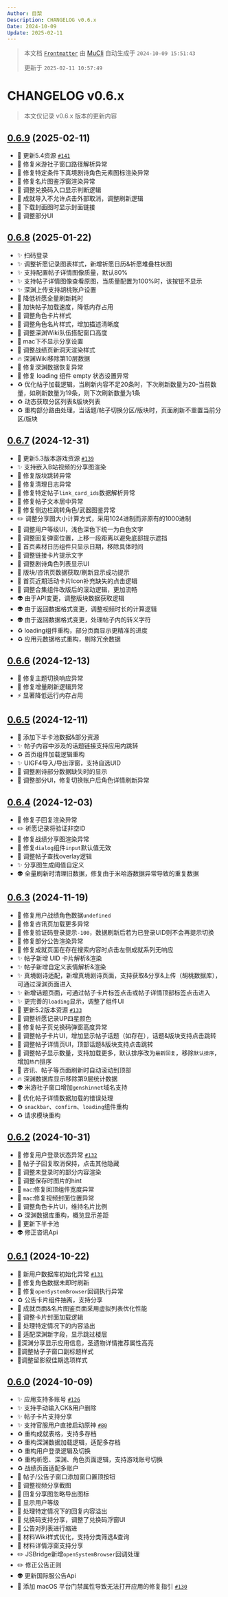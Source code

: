 ```yaml
---
Author: 目棃
Description: CHANGELOG v0.6.x
Date: 2024-10-09
Update: 2025-02-11
---
```


> 本文档 [`Frontmatter`](https://github.com/BTMuli/MuCli#Frontmatter) 由 [MuCli](https://github.com/BTMuli/Mucli) 自动生成于 `2024-10-09 15:51:43`
>
> 更新于 `2025-02-11 10:57:49`

# CHANGELOG v0.6.x

> 本文仅记录 v0.6.x 版本的更新内容

## [0.6.9](https://github.com/BTMuli/TeyvatGuide/releases/v0.6.9) (2025-02-11)

- 🍱 更新5.4资源 [`#141`](https://github.com/BTMuli/TeyvatGuide/issues/141)
- 🐛 修复米游社子窗口路径解析异常
- 🐛 修复特定条件下真境剧诗角色元素图标渲染异常
- 🐛 修复名片图鉴浮窗渲染异常
- 🚸 调整兑换码入口显示判断逻辑
- 🚸 成就导入不允许点击外部取消，调整刷新逻辑
- 🚸 下载封面图时显示封面链接
- 💄 调整部分UI

## [0.6.8](https://github.com/BTMuli/TeyvatGuide/releases/v0.6.8) (2025-01-22)

- ✨ 扫码登录
- ✨ 调整祈愿记录图表样式，新增祈愿日历&祈愿堆叠柱状图
- ✨ 支持配置帖子详情图像质量，默认80%
- ✨ 支持帖子详情图像查看原图，当质量配置为100%时，该按钮不显示
- ✨ 深渊上传支持胡桃账户设置
- 🚸 降低祈愿全量刷新耗时
- 🚸 加快帖子加载速度，降低内存占用
- 💄 调整角色卡片样式
- 💄 调整角色名片样式，增加描述清晰度
- 💄 调整深渊Wiki队伍搭配窗口高度
- 💄 mac下不显示分享设置
- 💄 调整战绩页新洞天渲染样式
- 🔥 深渊Wiki移除第10层数据
- 🐛 修复深渊数据恢复异常
- 🐛 修复 loading 组件 empty 状态设置异常
- ♻️ 优化帖子加载逻辑，当刷新内容不足20条时，下次刷新数量为20-当前数量，如刷新数量为19条，则下次刷新数量为1条
- ♻️ 动态获取分区列表&版块列表
- ♻️ 重构部分路由处理，当话题/帖子切换分区/版块时，页面刷新不重置当前分区/版块

## [0.6.7](https://github.com/BTMuli/TeyvatGuide/releases/v0.6.7) (2024-12-31)

- 🍱 更新5.3版本游戏资源 [`#139`](https://github.com/BTMuli/TeyvatGuide/issues/139)
- ✨ 支持嵌入B站视频的分享图渲染
- 🐛 修复版块跳转异常
- 🐛 修复清理日志异常
- 🐛 修复特定帖子`link_card_ids`数据解析异常
- 🐛 修复帖子文本居中异常
- 🐛 修复侧边栏跳转角色/武器图鉴异常
- ✏️ 调整分享图大小计算方式，采用1024进制而非原有的1000进制
- 💄 调整用户等级UI，浅色深色下统一为白色文字
- 💄 调整回复弹窗位置，上移一段距离以避免底部提示遮挡
- 💄 首页素材日历组件只显示日期，移除具体时间
- 💄 调整链接卡片提示文字
- 💄 调整剧诗角色列表显示UI
- 🚸 版块/咨讯页数据获取/刷新显示成功提示
- 🚸 首页近期活动卡片Icon补充缺失的点击逻辑
- 🚸 调整合集组件改版后的滚动逻辑，更加流畅
- 👽️ 由于API变更，调整版块数据获取逻辑
- 👽️ 由于返回数据格式变更，调整视频时长的计算逻辑
- 👽️ 由于返回数据格式变更，处理帖子内的转义字符
- ♻️ loading组件重构，部分页面显示更精准的进度
- ♻️ 应用元数据格式重构，剔除冗余数据

## [0.6.6](https://github.com/BTMuli/TeyvatGuide/releases/v0.6.6) (2024-12-13)

- 🐛 修复主题切换响应异常
- 🐛 修复增量刷新逻辑异常
- ⚡️ 显著降低运行内存占用

## [0.6.5](https://github.com/BTMuli/TeyvatGuide/releases/v0.6.5) (2024-12-11)

- 🍱 添加下半卡池数据&部分资源
- ✨ 帖子内容中涉及的话题链接支持应用内跳转
- ♻️ 首页组件加载逻辑重构
- ✨ UIGF4导入/导出浮窗，支持自选UID
- 💄 调整剧诗部分数据缺失时的显示
- 🐛 调整部分UI，修复切换账户后角色详情刷新异常

## [0.6.4](https://github.com/BTMuli/TeyvatGuide/releases/v0.6.4) (2024-12-03)

- 🐛 修复子回复渲染异常
- ✏️ 祈愿记录将验证非空ID
- 🐛 修复战绩分享图渲染异常
- 🐛 修复`dialog`组件`input`默认值无效
- 🎨 调整帖子查找overlay逻辑
- ✨ 分享图生成阈值自定义
- 👽️ 全量刷新时清理旧数据，修复由于米哈游数据异常导致的重复数据

## [0.6.3](https://github.com/BTMuli/TeyvatGuide/releases/v0.6.3) (2024-11-19)

- 🐛 修复用户战绩角色数据`undefined`
- 🐛 修复咨讯页加载更多异常
- 🐛 修复验证码登录提示`-100`，数据刷新后若为已登录UID则不会再提示切换
- 🐛 修复部分公告渲染异常
- 🐛 修复成就页面在存在搜索内容时点击左侧成就系列无响应
- ✨ 帖子新增 UID 卡片解析&渲染
- ✨ 帖子新增自定义表情解析&渲染
- ✨ 真境剧诗适配，新增真境剧诗页面，支持获取&分享&上传（胡桃数据库），可通过深渊页面进入
- ✨ 新增话题页面，可通过帖子卡片标签点击或帖子详情顶部标签点击进入
- ✨ 更完善的`loading`显示，调整了组件UI
- 🍱 更新5.2版本资源 [`#133`](https://github.com/BTMuli/TeyvatGuide/issues/133)
- 💄 调整祈愿记录UP四星颜色
- 💄 修复帖子页兑换码弹窗高度异常
- 💄 调整帖子卡片UI，增加显示帖子话题（如存在），话题&版块支持点击跳转
- 💄 调整帖子详情页UI，顶部话题&版块支持点击跳转
- 💄 调整帖子显示数量，支持加载更多，默认排序改为`最新回复`，移除`默认排序`，增加`热门`排序
- 💄 咨讯、帖子等页面刷新时自动滚动到顶部
- 🔥 深渊数据库显示移除第9层统计数据
- 👽️ 米游社子窗口增加`genshinnet`域名支持
- 🎨 优化帖子详情数据加载的错误处理
- ♻️ `snackbar`、`confirm`、`loading`组件重构
- ♻️ 请求模块重构

## [0.6.2](https://github.com/BTMuli/TeyvatGuide/releases/v0.6.2) (2024-10-31)

- 🐛 修复用户登录状态异常 [`#132`](https://github.com/BTMuli/TeyvatGudie/issues/132)
- 💄 帖子子回复取消保持，点击其他隐藏
- 💄 调整未登录时的部分内容渲染
- 💄 调整保存时图片的hint
- 💄 `mac`:修复回顶组件宽度异常
- 💄 `mac`:修复视频封面位置异常
- 💄 调整角色卡片UI，维持名片比例
- ♻️ 深渊数据库重构，概览显示差距
- 🍱 更新下半卡池
- 👽️ 修正咨讯Api

## [0.6.1](https://github.com/BTMuli/TeyvatGuide/releases/v0.6.1) (2024-10-22)

- 🐛 新用户数据库初始化异常 [`#131`](https://github.com/BTMuli/TeyavtGuide/issues/131)
- 🐛 修复角色数据未即时刷新
- 🐛 修复`openSystemBrowser`回调执行异常
- ♻️ 公告卡片组件抽离，支持分享
- 🎨 成就页面&名片图鉴页面采用虚拟列表优化性能
- 🎨 调整卡片封面加载逻辑
- 💄 处理特定情况下的内容溢出
- 💄 适配深渊新字段，显示跳过楼层
- 💄深渊分享显示应用信息，圣遗物详情推荐属性高亮
- 💄调整帖子子窗口副标题样式
- 💄调整留影叙佳期选项样式

## [0.6.0](https://github.com/BTMuli/TeyvatGuide/releases/v0.6.0) (2024-10-09)

- ✨ 应用支持多账号 [`#126`](https://github.com/BTMuli/TeyvatGuide/issues/126)
- ✨ 支持手动输入CK&用户删除
- ✨ 帖子卡片支持分享
- ✨ 支持官服用户直接启动原神 [`#80`](https://github.com/BTMuli/TeyvatGuide/issues/80)
- ♻️ 重构成就表格，支持多存档
- ♻️ 重构深渊数据加载逻辑，适配多存档
- ♻️ 重构用户登录逻辑及切换
- ♻️ 重构祈愿、深渊、角色页面逻辑，支持游戏账号切换
- ♻️ 战绩页面适配多账户
- 💄 帖子/公告子窗口添加窗口置顶按钮
- 💄 调整视频分享截图
- 💄 回复分享图忽略导出图标
- 💄 显示用户等级
- 💄 处理特定情况下的回复内容溢出
- 💄 兑换码支持分享，调整了兑换码浮窗UI
- 💄 公告对列表进行缩进
- 💄 材料Wiki样式优化，支持分类筛选&查询
- 💄 材料详情浮窗支持分享
- ✏️ JSBridge新增`openSystemBrowser`回调处理
- ✏️ 修正公告正则
- 👽️ 更新国际服公告Api
- 📖 添加 macOS 平台门禁属性导致无法打开应用的修复指引 [`#130`](https://github.com/BTMuli/TeyvatGuide/issues/130)
